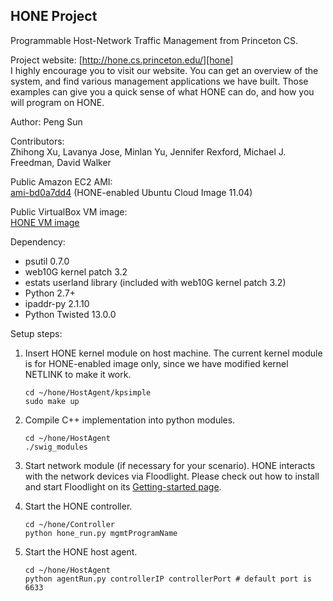 ## HONE Project

Programmable Host-Network Traffic Management from Princeton CS. 

Project website: [http://hone.cs.princeton.edu/][hone]  
I highly encourage you to visit our website. You can get an overview of the
system, and find various management applications we have built. Those examples
can give you a quick sense of what HONE can do, and how you will program on
HONE. 

Author: Peng Sun

Contributors:  
Zhihong Xu, Lavanya Jose, Minlan Yu, Jennifer Rexford, Michael J. Freedman,
David Walker

Public Amazon EC2 AMI:  
[ami-bd0a7dd4][ami] (HONE-enabled Ubuntu Cloud Image 11.04)

Public VirtualBox VM image:  
[HONE VM image][vm]

Dependency:
* psutil 0.7.0
* web10G kernel patch 3.2
* estats userland library (included with web10G kernel patch 3.2)
* Python 2.7+
* ipaddr-py 2.1.10
* Python Twisted 13.0.0

Setup steps:

1.  Insert HONE kernel module on host machine. 
    The current kernel module is for HONE-enabled image only, since we have
    modified kernel NETLINK to make it work.

        cd ~/hone/HostAgent/kpsimple
        sudo make up

2.  Compile C++ implementation into python modules. 

        cd ~/hone/HostAgent
        ./swig_modules

3.  Start network module (if necessary for your scenario). 
    HONE interacts with the network devices via Floodlight. Please check out how
    to install and start Floodlight on its [Getting-started page][floodlight]. 

4.  Start the HONE controller.

        cd ~/hone/Controller
        python hone_run.py mgmtProgramName

5.  Start the HONE host agent.

        cd ~/hone/HostAgent
        python agentRun.py controllerIP controllerPort # default port is 6633 


[hone]: http://hone.cs.princeton.edu/
[ami]: https://console.aws.amazon.com/ec2/home?region=us-east-1#launchAmi=ami-bd0a7dd4
[vm]: http://hone.cs.princeton.edu/files/hone-vm.ova
[floodlight]: http://www.projectfloodlight.org/getting-started/
